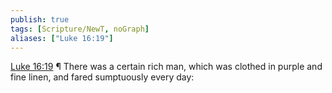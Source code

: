 ```yaml
---
publish: true
tags: [Scripture/NewT, noGraph]
aliases: ["Luke 16:19"]
---
```

[Luke 16:19](https://churchofjesuschrist.org/study/scriptures/nt/luke/16?lang=eng&id=p19#p19) ¶ There was a certain rich man, which was clothed in purple and fine linen, and fared sumptuously every day:

